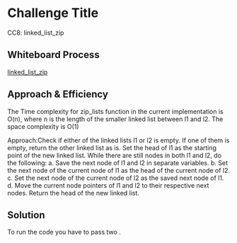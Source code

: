 # Challenge Title
CC8: linked_list_zip

## Whiteboard Process
<!-- Embedded whiteboard image -->
[linked_list_zip](./ziplist.jpg)

## Approach & Efficiency
<!-- What approach did you take? Why? What is the Big O space/time for this approach? -->
The Time complexity for zip_lists function in the current implementation is O(n), where n is the length of the smaller linked list between l1 and l2. 
The space complexity is O(1)

Approach:Check if either of the linked lists l1 or l2 is empty. If one of them is empty, return the other linked list as is.
Set the head of l1 as the starting point of the new linked list.
While there are still nodes in both l1 and l2, do the following: a. Save the next node of l1 and l2 in separate variables. b. Set the next node of the current node of l1 as the head of the current node of l2. c. Set the next node of the current node of l2 as the saved next node of l1. d. Move the current node pointers of l1 and l2 to their respective next nodes.
Return the head of the new linked list.


## Solution
<!-- Show how to run your code, and examples of it in action -->
To run the code you have to pass two .